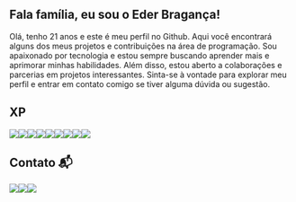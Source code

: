 ## Fala família, eu sou o Eder Bragança!

Olá, tenho 21 anos e este é meu perfil no Github. Aqui você encontrará alguns dos meus projetos e contribuições na área de programação. Sou apaixonado por tecnologia e estou sempre buscando aprender mais e aprimorar minhas habilidades. Além disso, estou aberto a colaborações e parcerias em projetos interessantes. Sinta-se à vontade para explorar meu perfil e entrar em contato comigo se tiver alguma dúvida ou sugestão.

## XP

<img src="https://img.shields.io/badge/react-%2320232a.svg?style=for-the-badge&logo=react&logoColor=%2361DAFB"><img src="https://img.shields.io/badge/node.js-6DA55F?style=for-the-badge&logo=node.js&logoColor=white"><img src="https://img.shields.io/badge/c++-%2300599C.svg?style=for-the-badge&logo=c%2B%2B&logoColor=white"><img src="https://img.shields.io/badge/html5-%23E34F26.svg?style=for-the-badge&logo=html5&logoColor=white"><img src="https://img.shields.io/badge/css3-%231572B6.svg?style=for-the-badge&logo=css3&logoColor=white"><img src="https://img.shields.io/badge/javascript-%23323330.svg?style=for-the-badge&logo=javascript&logoColor=%23F7DF1E"><img src="https://img.shields.io/badge/java-%23ED8B00.svg?style=for-the-badge&logo=java&logoColor=white"><img src="https://img.shields.io/badge/postgres-%23316192.svg?style=for-the-badge&logo=postgresql&logoColor=white"><img src="https://img.shields.io/badge/python-3670A0?style=for-the-badge&logo=python&logoColor=ffdd54">

## Contato 📬

<a href = "mailto:ederbrape@gmail.com"><img src="https://img.shields.io/badge/Gmail-D14836?style=for-the-badge&logo=gmail&logoColor=white" target="_blank"></a><a href="https://instagram.com/ebraganca" target="_blank"><img src="https://img.shields.io/badge/-Instagram-%23E4405F?style=for-the-badge&logo=instagram&logoColor=white" target="_blank"></a><a href="https://www.linkedin.com/in/Eder-Braganca" target="_blank"><img src="https://img.shields.io/badge/-LinkedIn-%230077B5?style=for-the-badge&logo=linkedin&logoColor=white" target="_blank"></a>   

<!---<div>
<a href="https://github.com/EderBraganca">
<img height="180em" src="https://github-readme-stats.vercel.app/api/top-langs/?username=EderBraganca&layout=compact&langs_count=7&theme=dracula"/>
<img height="180em" src="https://github-readme-stats.vercel.app/api?username=EderBraganca&show_icons=true&theme=dracula&include_all_commits=true&count_private=true"/>
</div>>
